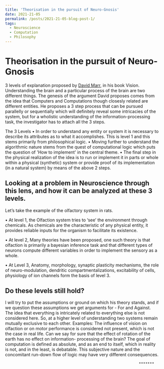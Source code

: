 ```yaml
---
title: 'Theorisation in the pursuit of Neuro-Gnosis'
date: 2021-21-05
permalink: /posts/2021-21-05-blog-post-1/
tags:
  - Neuroscience
  - Computation
  - Philosophy
---
```


Theorisation in the pursuit of Neuro-Gnosis
======


3 levels of explanation proposed by [David Marr](https://en.wikipedia.org/wiki/David_Marr_(neuroscientist)), in his book Vision.
Understanding the brain and a particular process of the brain are two different things. The genesis of the argument David proposes comes from the idea that Computers and Computations though closesly related are different entities. He proposes a 3 step process that can be pursued parallelly or sequentially which will definitely reveal some intricacies of the system, but for a wholistic understanding of the information-processing task, the investigator has to attach all the 3 steps.

The 3 Levels
• In order to understand any entity or system it is necessary to describe its attributes as to what it accomplishes. This is level 1 and this stems primarily from philosophical logic. 
• Moving further to understand the algorithmic nature stems from the quest of computational logic which puts the question of 'How to implement' in the central theme. 
• The final step in the physical realization of the idea is to run or implement it in parts or whole within a physical (synthetic) system or provide proof of its implementation (in a natural system) by means of the above 2 steps.

Looking at a problem in Neuroscience through this lens, and how it can be analyzed at these 3 levels.
------
Let’s take the example of the olfactory system in rats.

 • At level 1, the Olfaction system tries to ‘see’ the environment through chemicals. As chemicals are the characteristic of any physical entity, it provides reliable inputs for the organism to facilitate its existence. 

• At level 2, Many theories have been proposed, one such theory is that olfaction is primarily a bayesian inference task and that different types of neurons compute different variables in order to implement the sensory as a whole. 

• At Level 3, Anatomy, morphology, synaptic plasticity mechanisms, the role of neuro-modulation, dendritic compartmentalizations, excitability of cells, physiology of ion channels form the basis of level 3.

Do these levels still hold?
------
I will try to put the assumptions or ground on which his theory stands, and if we question these assumptions we get arguments for - For and Against. 
The idea that everything is intricately related to everything else is not considered here. So, at a higher level of understanding two systems remain mutually exclusive to each other. Examples: 
The influence of vision on olfaction or on motor performance is considered not present, which is not the case in real life.
Can we say for sure that the effect of rotation of the earth has no effect on information- processing of the brain? 
The goal of computation is defined as absolute, and as an end to itself, which in reality is not, and in the least, is debatable. This subjective nature and the concomitant run-down flow of logic may have very different consequences. 


                                                                 *******